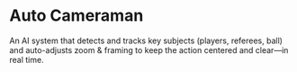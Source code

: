 # Auto Cameraman  
An AI system that detects and tracks key subjects (players, referees, ball) and auto-adjusts zoom & framing to keep the action centered and clear—in real time.
